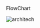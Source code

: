 
FlowChart



![architech](https://user-images.githubusercontent.com/75168665/153589655-7dc1a735-c317-454a-8685-ea47578bfab3.jpg)






